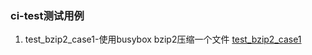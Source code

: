 ### ci-test测试用例  

1. test_bzip2_case1-使用busybox bzip2压缩一个文件 [test_bzip2_case1](https://git.rt-thread.com/alliance/rt-smart/ci-build/-/blob/master/testcase/userapps/busybox/bz2/testcase_bz2.py)  
